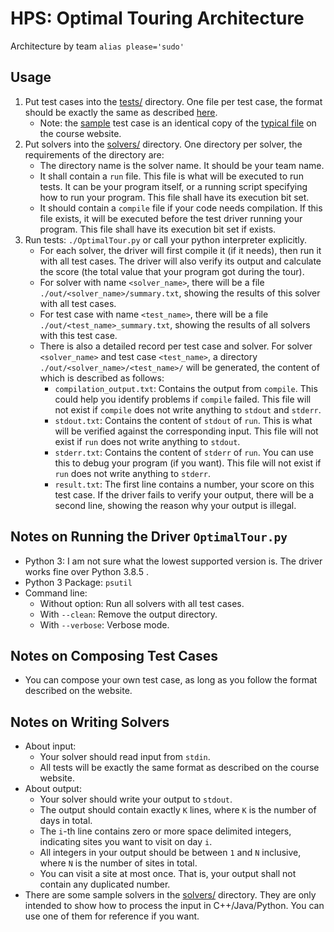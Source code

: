 HPS: Optimal Touring Architecture
=================================
Architecture by team `alias please='sudo'`

## Usage
1.  Put test cases into the [tests/](./tests/) directory. One file per test case, the format should
    be exactly the same as described
    [here](https://cs.nyu.edu/courses/fall20/CSCI-GA.2965-001/tour.html).
    * Note: the [sample](./tests/sample) test case is an identical copy of the
      [typical file](https://cs.nyu.edu/courses/fall20/CSCI-GA.2965-001/touringtest) on the course
      website.
2.  Put solvers into the [solvers/](./solvers/) directory. One directory per solver, the
    requirements of the directory are:
    * The directory name is the solver name. It should be your team name.
    * It shall contain a `run` file. This file is what will be executed to run tests. It can be
      your program itself, or a running script specifying how to run your program. This file shall
      have its execution bit set.
    * It should contain a `compile` file if your code needs compilation. If this file exists, it
      will be executed before the test driver running your program. This file shall have its
      execution bit set if exists.
3. Run tests: `./OptimalTour.py` or call your python interpreter explicitly.
    * For each solver, the driver will first compile it (if it needs), then run it with all test
      cases. The driver will also verify its output and calculate the score (the total value that
      your program got during the tour).
    * For solver with name `<solver_name>`, there will be a file
      `./out/<solver_name>/summary.txt`, showing the results of this solver with all test cases.
    * For test case with name `<test_name>`, there will be a file
      `./out/<test_name>_summary.txt`, showing the results of all solvers with this test case.
    * There is also a detailed record per test case and solver. For solver `<solver_name>` and test
      case `<test_name>`, a directory `./out/<solver_name>/<test_name>/` will be generated, the
      content of which is described as follows:
      * `compilation_output.txt`: Contains the output from `compile`. This could help you identify
        problems if `compile` failed. This file will not exist if `compile` does not write
        anything to `stdout` and `stderr`.
      * `stdout.txt`: Contains the content of `stdout` of `run`. This is what will be verified
        against the corresponding input. This file will not exist if `run` does not write anything
        to `stdout`.
      * `stderr.txt`: Contains the content of `stderr` of `run`. You can use this to debug your
        program (if you want). This file will not exist if `run` does not write anything to
        `stderr`.
      * `result.txt`: The first line contains a number, your score on this test case. If the driver
        fails to verify your output, there will be a second line, showing the reason why your
        output is illegal.

## Notes on Running the Driver `OptimalTour.py`
* Python 3: I am not sure what the lowest supported version is. The driver works fine over
  Python 3.8.5 .
* Python 3 Package: `psutil`
* Command line:
  * Without option: Run all solvers with all test cases.
  * With `--clean`: Remove the output directory.
  * With `--verbose`: Verbose mode.

## Notes on Composing Test Cases
* You can compose your own test case, as long as you follow the format described on the website.

## Notes on Writing Solvers
* About input:
  * Your solver should read input from `stdin`.
  * All tests will be exactly the same format as described on the course website.
* About output:
  * Your solver should write your output to `stdout`.
  * The output should contain exactly `K` lines, where `K` is the number of days in total.
  * The `i`-th line contains zero or more space delimited integers, indicating sites you want to
    visit on day `i`.
  * All integers in your output should be between `1` and `N` inclusive, where `N` is the number of
    sites in total.
  * You can visit a site at most once. That is, your output shall not contain any duplicated
    number.
* There are some sample solvers in the [solvers/](./solvers/) directory. They are only intended to
  show how to process the input in C++/Java/Python. You can use one of them for reference if you
  want.
